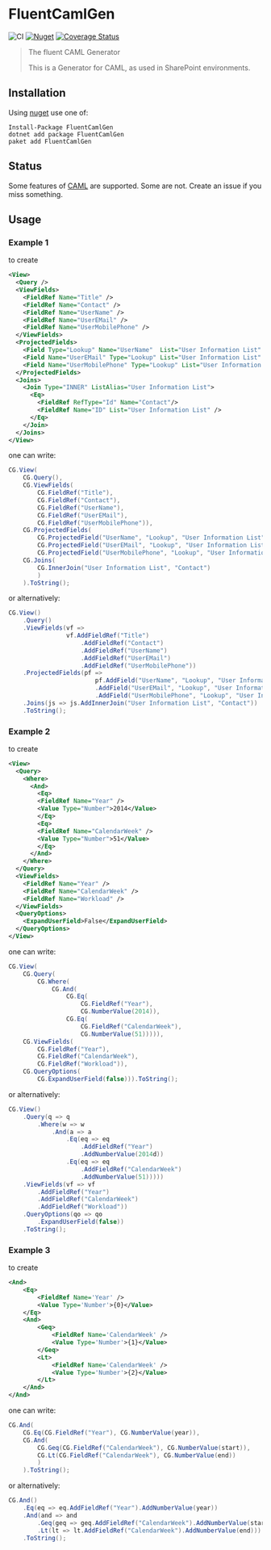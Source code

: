 # FluentCamlGen 

![CI](https://github.com/nils-org/fluentcamlgen/workflows/CI/badge.svg)
[![Nuget](https://img.shields.io/nuget/v/FluentCamlGen)](https://www.nuget.org/packages/FluentCamlGen/)
[![Coverage Status](https://coveralls.io/repos/github/nils-org/fluentcamlgen/badge.svg?branch=develop)](https://coveralls.io/github/nils-org/fluentcamlgen?branch=develop)

> The fluent CAML Generator
>
> This is a Generator for CAML, as used in SharePoint environments.

## Installation

Using [nuget](https://www.nuget.org/packages/FluentCamlGen/) use one of:

```
Install-Package FluentCamlGen
dotnet add package FluentCamlGen 
paket add FluentCamlGen
```

## Status

Some features of [CAML](https://docs.microsoft.com/en-us/sharepoint/dev/schema/collaborative-application-markup-language-caml-schemas) are supported. Some are not. Create an issue if you miss something.

## Usage

### Example 1

to create 
```xml
<View>
  <Query />
  <ViewFields>
    <FieldRef Name="Title" />
    <FieldRef Name="Contact" />
    <FieldRef Name="UserName" />
    <FieldRef Name="UserEMail" />
    <FieldRef Name="UserMobilePhone" />
  </ViewFields>
  <ProjectedFields>
    <Field Type="Lookup" Name="UserName"  List="User Information List" ShowField="Name" />
    <Field Name="UserEMail" Type="Lookup" List="User Information List" ShowField="EMail" />
    <Field Name="UserMobilePhone" Type="Lookup" List="User Information List" ShowField="MobilePhone" />
  </ProjectedFields>
  <Joins>
    <Join Type="INNER" ListAlias="User Information List">
      <Eq>
        <FieldRef RefType="Id" Name="Contact"/>
        <FieldRef Name="ID" List="User Information List" />
      </Eq>
    </Join>
  </Joins>
</View>
```

one can write:

```cs
CG.View(
    CG.Query(),
    CG.ViewFields(
        CG.FieldRef("Title"),
        CG.FieldRef("Contact"),
        CG.FieldRef("UserName"),
        CG.FieldRef("UserEMail"),
        CG.FieldRef("UserMobilePhone")),
    CG.ProjectedFields(
        CG.ProjectedField("UserName", "Lookup", "User Information List", "Name"),
        CG.ProjectedField("UserEMail", "Lookup", "User Information List", "EMail"),
        CG.ProjectedField("UserMobilePhone", "Lookup", "User Information List", "MobilePhone")),
    CG.Joins(
        CG.InnerJoin("User Information List", "Contact")
        )
    ).ToString();
```

or alternatively:

```cs
CG.View()
    .Query()
    .ViewFields(vf =>
                vf.AddFieldRef("Title")
                    .AddFieldRef("Contact")
                    .AddFieldRef("UserName")
                    .AddFieldRef("UserEMail")
                    .AddFieldRef("UserMobilePhone"))
    .ProjectedFields(pf =>
                        pf.AddField("UserName", "Lookup", "User Information List", "Name")
                        .AddField("UserEMail", "Lookup", "User Information List", "EMail")
                        .AddField("UserMobilePhone", "Lookup", "User Information List", "MobilePhone"))
    .Joins(js => js.AddInnerJoin("User Information List", "Contact"))
    .ToString();
```


### Example 2
to create 
```xml
<View>
  <Query>
    <Where>
      <And>
        <Eq>
        <FieldRef Name="Year" />
        <Value Type="Number">2014</Value>
        </Eq>
        <Eq>
        <FieldRef Name="CalendarWeek" />
        <Value Type="Number">51</Value>
        </Eq>
      </And>
    </Where>
  </Query>
  <ViewFields>
    <FieldRef Name="Year" />
    <FieldRef Name="CalendarWeek" />
    <FieldRef Name="Workload" />
  </ViewFields>
  <QueryOptions>
    <ExpandUserField>False</ExpandUserField>
  </QueryOptions>
</View>
```

one can write:

```cs
CG.View(
    CG.Query(
        CG.Where(
            CG.And(
                CG.Eq(
                    CG.FieldRef("Year"),
                    CG.NumberValue(2014)),
                CG.Eq(
                    CG.FieldRef("CalendarWeek"),
                    CG.NumberValue(51))))),
    CG.ViewFields(
        CG.FieldRef("Year"),
        CG.FieldRef("CalendarWeek"),
        CG.FieldRef("Workload")),
    CG.QueryOptions(
        CG.ExpandUserField(false))).ToString();
```

or alternatively:

```cs
CG.View()
    .Query(q => q
        .Where(w => w
            .And(a => a
                .Eq(eq => eq
                    .AddFieldRef("Year")
                    .AddNumberValue(2014d))
                .Eq(eq => eq
                    .AddFieldRef("CalendarWeek")
                    .AddNumberValue(51)))))
    .ViewFields(vf => vf
        .AddFieldRef("Year")
        .AddFieldRef("CalendarWeek")
        .AddFieldRef("Workload"))
    .QueryOptions(qo => qo
        .ExpandUserField(false))
    .ToString();
```

### Example 3
to create 
```xml
<And>
    <Eq>
        <FieldRef Name='Year' />
        <Value Type='Number'>{0}</Value>
    </Eq>
    <And>
        <Geq>
            <FieldRef Name='CalendarWeek' />
            <Value Type='Number'>{1}</Value>
        </Geq>
        <Lt>
            <FieldRef Name='CalendarWeek' />
            <Value Type='Number'>{2}</Value>
        </Lt>
    </And>
</And>
```

one can write:

```cs
CG.And(
    CG.Eq(CG.FieldRef("Year"), CG.NumberValue(year)),
    CG.And(
        CG.Geq(CG.FieldRef("CalendarWeek"), CG.NumberValue(start)),
        CG.Lt(CG.FieldRef("CalendarWeek"), CG.NumberValue(end))
        )
    ).ToString();
```

or alternatively:

```cs
CG.And()
    .Eq(eq => eq.AddFieldRef("Year").AddNumberValue(year))
    .And(and => and
        .Geq(geq => geq.AddFieldRef("CalendarWeek").AddNumberValue(start))
        .Lt(lt => lt.AddFieldRef("CalendarWeek").AddNumberValue(end)))
    .ToString();
```
